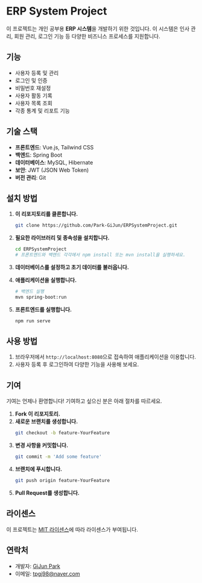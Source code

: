 # ERP System Project

이 프로젝트는 개인 공부용 **ERP 시스템**을 개발하기 위한 것입니다. 이 시스템은 인사 관리, 회원 관리, 로그인 기능 등 다양한 비즈니스 프로세스를 지원합니다.

## 기능

- 사용자 등록 및 관리
- 로그인 및 인증
- 비밀번호 재설정
- 사용자 활동 기록
- 사용자 목록 조회
- 각종 통계 및 리포트 기능

## 기술 스택

- **프론트엔드**: Vue.js, Tailwind CSS
- **백엔드**: Spring Boot
- **데이터베이스**: MySQL, Hibernate
- **보안**: JWT (JSON Web Token)
- **버전 관리**: Git

## 설치 방법

1. **이 리포지토리를 클론합니다.**
   ```bash
   git clone https://github.com/Park-GiJun/ERPSystemProject.git
   ```

2. **필요한 라이브러리 및 종속성을 설치합니다.**
   ```bash
   cd ERPSystemProject
   # 프론트엔드와 백엔드 각각에서 npm install 또는 mvn install을 실행하세요.
   ```

3. **데이터베이스를 설정하고 초기 데이터를 불러옵니다.**

4. **애플리케이션을 실행합니다.**
   ```bash
   # 백엔드 실행
   mvn spring-boot:run
   ```

5. **프론트엔드를 실행합니다.**
   ```bash
   npm run serve
   ```

## 사용 방법

1. 브라우저에서 `http://localhost:8080`으로 접속하여 애플리케이션을 이용합니다.
2. 사용자 등록 후 로그인하여 다양한 기능을 사용해 보세요.

## 기여

기여는 언제나 환영합니다! 기여하고 싶으신 분은 아래 절차를 따르세요.

1. **Fork 이 리포지토리.**
2. **새로운 브랜치를 생성합니다.**
   ```bash
   git checkout -b feature-YourFeature
   ```
3. **변경 사항을 커밋합니다.**
   ```bash
   git commit -m 'Add some feature'
   ```
4. **브랜치에 푸시합니다.**
   ```bash
   git push origin feature-YourFeature
   ```
5. **Pull Request를 생성합니다.**

## 라이센스

이 프로젝트는 [MIT 라이센스](LICENSE)에 따라 라이센스가 부여됩니다.

## 연락처

- 개발자: [GiJun Park](https://github.com/Park-GiJun)
- 이메일: tpgj98@naver.com
